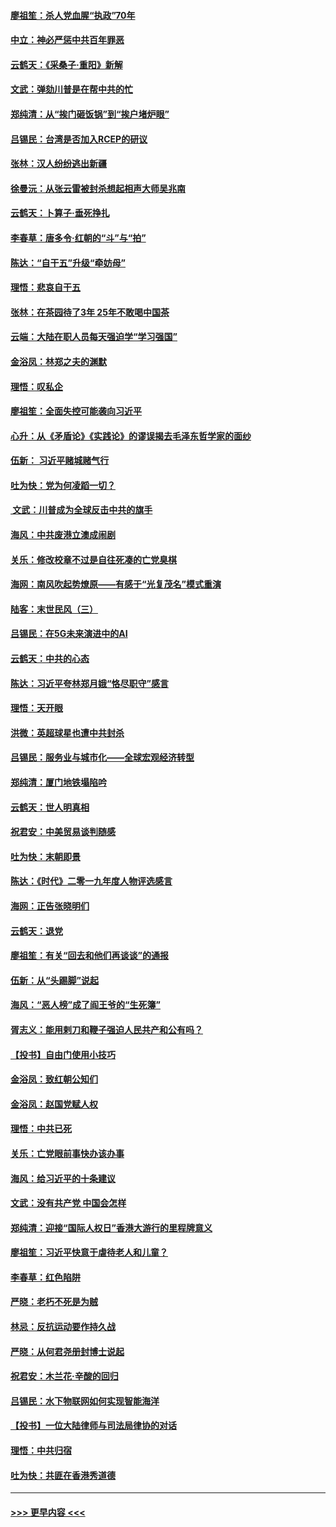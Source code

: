 #### [廖祖笙：杀人党血腥“执政”70年](../pages/nsc993/n11745144.md?t=12260733) 
#### [中立：神必严惩中共百年罪恶](../pages/nsc993/n11744970.md?t=12260733) 
#### [云鹤天：《采桑子‧重阳》新解](../pages/nsc993/n11744948.md?t=12260733) 
#### [文武：弹劾川普是在帮中共的忙](../pages/nsc993/n11744758.md?t=12260733) 
#### [郑纯清：从“挨门砸饭锅”到“挨户堵炉眼”](../pages/nsc993/n11744745.md?t=12260733) 
#### [吕锡民：台湾是否加入RCEP的研议](../pages/nsc993/n11744701.md?t=12260733) 
#### [张林：汉人纷纷逃出新疆](../pages/nsc993/n11743530.md?t=12260733) 
#### [徐曼沅：从张云雷被封杀想起相声大师吴兆南](../pages/nsc993/n11741816.md?t=12260733) 
#### [云鹤天：卜算子‧垂死挣扎](../pages/nsc993/n11739956.md?t=12260733) 
#### [李春草：唐多令‧红朝的“斗”与“拍”](../pages/nsc993/n11739830.md?t=12260733) 
#### [陈达：“自干五”升级“牵妨母”](../pages/nsc993/n11739724.md?t=12260733) 
#### [理悟：悲哀自干五](../pages/nsc993/n11739547.md?t=12260733) 
#### [张林：在茶园待了3年 25年不敢喝中国茶](../pages/nsc993/n11739240.md?t=12260733) 
#### [云端：大陆在职人员每天强迫学“学习强国”](../pages/nsc993/n11738735.md?t=12260733) 
#### [金浴凤：林郑之夫的渊默](../pages/nsc993/n11737735.md?t=12260733) 
#### [理悟：叹私企](../pages/nsc993/n11737715.md?t=12260733) 
#### [廖祖笙：全面失控可能袭向习近平](../pages/nsc993/n11737704.md?t=12260733) 
#### [心升：从《矛盾论》《实践论》的谬误揭去毛泽东哲学家的面纱](../pages/nsc993/n11736962.md?t=12260733) 
#### [伍新： 习近平赌城赌气行](../pages/nsc993/n11736929.md?t=12260733) 
#### [吐为快：党为何凌蹈一切？](../pages/nsc993/n11736915.md?t=12260733) 
#### [ 文武：川普成为全球反击中共的旗手](../pages/nsc993/n11736882.md?t=12260733) 
#### [海风：中共废港立澳成闹剧](../pages/nsc993/n11735857.md?t=12260733) 
#### [关乐：修改校章不过是自往死凑的亡党臭棋](../pages/nsc993/n11735097.md?t=12260733) 
#### [海网：南风吹起势燎原——有感于“光复茂名”模式重演](../pages/nsc993/n11732308.md?t=12260733) 
#### [陆客：末世民风（三）](../pages/nsc993/n11732211.md?t=12260733) 
#### [吕锡民：在5G未来演进中的AI](../pages/nsc993/n11730010.md?t=12260733) 
#### [云鹤天：中共的心态](../pages/nsc993/n11729906.md?t=12260733) 
#### [陈达：习近平夸林郑月娥“恪尽职守”感言](../pages/nsc993/n11729881.md?t=12260733) 
#### [理悟：天开眼](../pages/nsc993/n11729699.md?t=12260733) 
#### [洪微：英超球星也遭中共封杀](../pages/nsc993/n11727243.md?t=12260733) 
#### [吕锡民：服务业与城市化——全球宏观经济转型](../pages/nsc993/n11725845.md?t=12260733) 
#### [郑纯清：厦门地铁塌陷吟](../pages/nsc993/n11725813.md?t=12260733) 
#### [云鹤天：世人明真相](../pages/nsc993/n11725621.md?t=12260733) 
#### [祝君安：中美贸易谈判随感](../pages/nsc993/n11725609.md?t=12260733) 
#### [吐为快：末朝即景](../pages/nsc993/n11723365.md?t=12260733) 
#### [陈达：《时代》二零一九年度人物评选感言](../pages/nsc993/n11723337.md?t=12260733) 
#### [海网：正告张晓明们](../pages/nsc993/n11723228.md?t=12260733) 
#### [云鹤天：退党](../pages/nsc993/n11723056.md?t=12260733) 
#### [廖祖笙：有关“回去和他们再谈谈”的通报](../pages/nsc993/n11722442.md?t=12260733) 
#### [伍新：从“头踢脚”说起](../pages/nsc993/n11722429.md?t=12260733) 
#### [海风：“恶人榜”成了阎王爷的“生死簿”](../pages/nsc993/n11722272.md?t=12260733) 
#### [胥志义：能用剌刀和鞭子强迫人民共产和公有吗？](../pages/nsc993/n11720569.md?t=12260733) 
#### [【投书】自由门使用小技巧](../pages/nsc993/n11720180.md?t=12260733) 
#### [金浴凤：致红朝公知们](../pages/nsc993/n11720563.md?t=12260733) 
#### [金浴凤：赵国党赋人权](../pages/nsc993/n11720533.md?t=12260733) 
#### [理悟：中共已死](../pages/nsc993/n11720233.md?t=12260733) 
#### [关乐：亡党眼前事快办该办事](../pages/nsc993/n11719160.md?t=12260733) 
#### [海风：给习近平的十条建议](../pages/nsc993/n11717616.md?t=12260733) 
#### [文武：没有共产党 中国会怎样](../pages/nsc993/n11717584.md?t=12260733) 
#### [郑纯清：迎接“国际人权日”香港大游行的里程牌意义](../pages/nsc993/n11717417.md?t=12260733) 
#### [廖祖笙：习近平快意于虐待老人和儿童？](../pages/nsc993/n11715313.md?t=12260733) 
#### [李春草：红色陷阱](../pages/nsc993/n11715029.md?t=12260733) 
#### [严晓：老朽不死是为贼](../pages/nsc993/n11712910.md?t=12260733) 
#### [林忌：反抗运动要作持久战](../pages/nsc993/n11712623.md?t=12260733) 
#### [严晓：从何君尧册封博士说起](../pages/nsc993/n11712465.md?t=12260733) 
#### [祝君安：木兰花·辛酸的回归](../pages/nsc993/n11712381.md?t=12260733) 
#### [吕锡民：水下物联网如何实现智能海洋](../pages/nsc993/n11711158.md?t=12260733) 
#### [【投书】一位大陆律师与司法局律协的对话](../pages/nsc993/n11709675.md?t=12260733) 
#### [理悟：中共归宿](../pages/nsc993/n11710059.md?t=12260733) 
#### [吐为快：共匪在香港秀道德](../pages/nsc993/n11709979.md?t=12260733) 

----
#### [ >>> 更早内容 <<< ](../indexes/nsc993-earlier.md)
